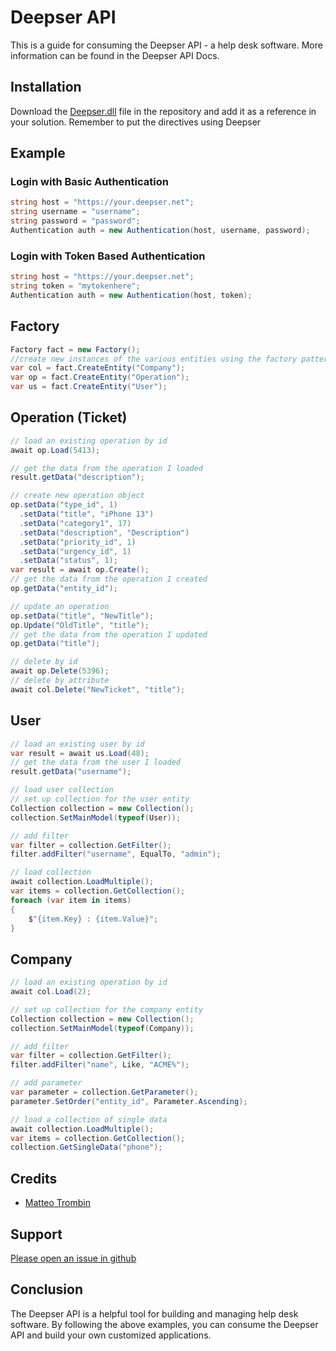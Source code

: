 # Deepser API

This is a guide for consuming the Deepser API - a help desk software. More information can be found in the Deepser API Docs.

## Installation
Download the [Deepser.dll](https://github.com/MatteoTrombin/api-csharp/blob/main/Deepser.dll) file in the repository and add it as a reference in your solution. 
Remember to put the directives using Deepser

## Example

### Login with Basic Authentication
```c#
string host = "https://your.deepser.net";
string username = "username";
string password = "password";
Authentication auth = new Authentication(host, username, password);
```

### Login with Token Based Authentication

```c#
string host = "https://your.deepser.net";
string token = "mytokenhere";
Authentication auth = new Authentication(host, token);
```

## Factory
```c#
Factory fact = new Factory();
//create new instances of the various entities using the factory pattern
var col = fact.CreateEntity("Company");
var op = fact.CreateEntity("Operation");
var us = fact.CreateEntity("User");
```

## Operation (Ticket)
```c#
// load an existing operation by id
await op.Load(5413);

// get the data from the operation I loaded
result.getData("description");

// create new operation object
op.setData("type_id", 1)
  .setData("title", "iPhone 13")
  .setData("category1", 17)
  .setData("description", "Description")
  .setData("priority_id", 1)
  .setData("urgency_id", 1)
  .setData("status", 1);
var result = await op.Create();
// get the data from the operation I created
op.getData("entity_id");

// update an operation
op.setData("title", "NewTitle");
op.Update("OldTitle", "title");
// get the data from the operation I updated
op.getData("title");

// delete by id 
await op.Delete(5396);
// delete by attribute
await col.Delete("NewTicket", "title");
```

## User
```c#
// load an existing user by id
var result = await us.Load(48);
// get the data from the user I loaded
result.getData("username"); 

// load user collection
// set up collection for the user entity
Collection collection = new Collection();
collection.SetMainModel(typeof(User));

// add filter
var filter = collection.GetFilter();
filter.addFilter("username", EqualTo, "admin");

// load collection
await collection.LoadMultiple();
var items = collection.GetCollection();
foreach (var item in items)
{
    $"{item.Key} : {item.Value}";
}
```

## Company
```c#
// load an existing operation by id
await col.Load(2);

// set up collection for the company entity
Collection collection = new Collection();
collection.SetMainModel(typeof(Company));

// add filter
var filter = collection.GetFilter();
filter.addFilter("name", Like, "ACME%");

// add parameter
var parameter = collection.GetParameter();
parameter.SetOrder("entity_id", Parameter.Ascending);

// load a collection of single data
await collection.LoadMultiple();
var items = collection.GetCollection();
collection.GetSingleData("phone");
```

## Credits
* [Matteo Trombin](https://github.com/MatteoTrombin)

## Support
[Please open an issue in github](https://github.com/MatteoTrombin/Deepser-Api-CSharp/issues)

## Conclusion

The Deepser API is a helpful tool for building and managing help desk software. By following the above examples, you can consume the Deepser API and build your own customized applications.
